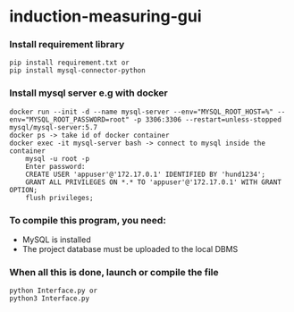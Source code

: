 # induction-measuring-gui

### Install requirement library
    pip install requirement.txt or
    pip install mysql-connector-python

### Install mysql server e.g with docker
    docker run --init -d --name mysql-server --env="MYSQL_ROOT_HOST=%" --env="MYSQL_ROOT_PASSWORD=root" -p 3306:3306 --restart=unless-stopped mysql/mysql-server:5.7
    docker ps -> take id of docker container
    docker exec -it mysql-server bash -> connect to mysql inside the container
        mysql -u root -p
        Enter password:
        CREATE USER 'appuser'@'172.17.0.1' IDENTIFIED BY 'hund1234';
        GRANT ALL PRIVILEGES ON *.* TO 'appuser'@'172.17.0.1' WITH GRANT OPTION;
        flush privileges;
        

### To compile this program, you need:
- MySQL is installed
- The project database must be uploaded to the local DBMS

### When all this is done, launch or compile the file 
    python Interface.py or
    python3 Interface.py